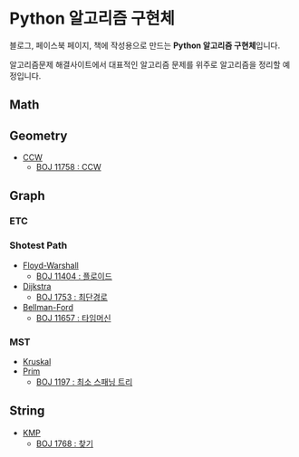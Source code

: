# Python 알고리즘 구현체

블로그, 페이스북 페이지, 책에 작성용으로 만드는 **Python 알고리즘 구현체**입니다.

알고리즘문제 해결사이트에서 대표적인 알고리즘 문제를 위주로 알고리즘을 정리할 예정입니다.

## Math

## Geometry

- [CCW](/geometry/ccw.py)
  - [BOJ 11758 : CCW](https://www.acmicpc.net/problem/11758)

## Graph

### ETC

### Shotest Path

- [Floyd-Warshall](/graph/shortest_path/floyd_warshall.py)
  - [BOJ 11404 : 플로이드](https://www.acmicpc.net/problem/11404)
- [Dijkstra](graph/shortest_path/dijkstra.py)
  - [BOJ 1753 : 최단경로](https://www.acmicpc.net/problem/1753)
- [Bellman-Ford](/graph/shortest_path/bellman_ford.py)
  - [BOJ 11657 : 타임머신](https://www.acmicpc.net/problem/11657)

### MST

- [Kruskal](/graph/mst/kruskal.py)
- [Prim](/graph/mst/prim.py)
  - [BOJ 1197 : 최소 스패닝 트리](https://www.acmicpc.net/problem/1197)

## String

- [KMP](/string/kmp.py)
  - [BOJ 1768 : 찾기](https://www.acmicpc.net/problem/1786)